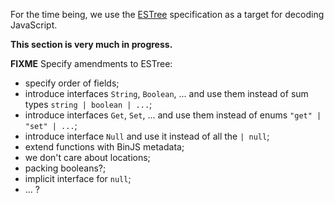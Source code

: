 
For the time being, we use the [ESTree](https://github.com/estree/estree)
specification as a target for decoding JavaScript.

**This section is very much in progress.**

**FIXME** Specify amendments to ESTree:
- specify order of fields;
- introduce interfaces `String`, `Boolean`, ... and use them instead of sum types `string | boolean | ...`;
- introduce interfaces `Get`, `Set`, ... and use them instead of enums `"get" | "set" | ...`;
- introduce interface `Null` and use it instead of all the `| null`;
- extend functions with BinJS metadata;
- we don't care about locations;
- packing booleans?;
- implicit interface for `null`;
- ... ?